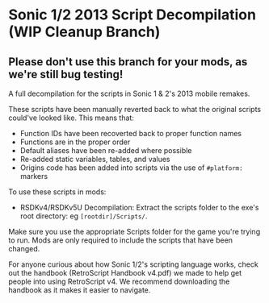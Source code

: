 # Sonic 1/2 2013 Script Decompilation (WIP Cleanup Branch)

## **Please don't use this branch for your mods, as we're still bug testing!**

A full decompilation for the scripts in Sonic 1 & 2's 2013 mobile remakes.

These scripts have been manually reverted back to what the original scripts could've looked like. This means that:
* Function IDs have been recoverted back to proper function names
* Functions are in the proper order
* Default aliases have been re-added where possible
* Re-added static variables, tables, and values
* Origins code has been added into scripts via the use of `#platform:` markers

To use these scripts in mods:
* RSDKv4/RSDKv5U Decompilation: Extract the scripts folder to the exe's root directory: eg `[rootdir]/Scripts/`.

Make sure you use the appropriate Scripts folder for the game you're trying to run.
Mods are only required to include the scripts that have been changed.

For anyone curious about how Sonic 1/2's scripting language works, check out the handbook (RetroScript Handbook v4.pdf) we made to help get people into using RetroScript v4. We recommend downloading the handbook as it makes it easier to navigate.

